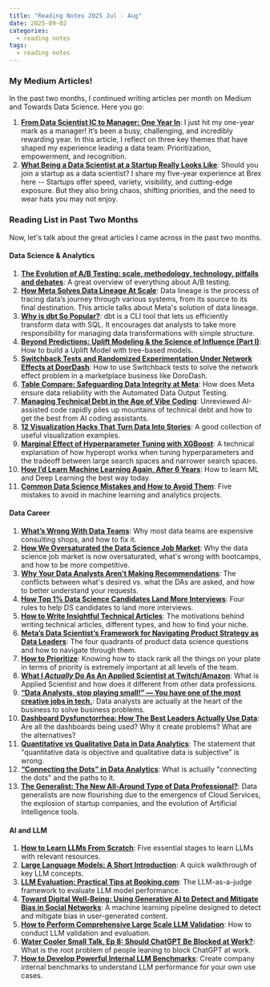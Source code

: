 ```yaml
---
title: "Reading Notes 2025 Jul - Aug"
date: 2025-09-02
categories:
  - reading notes
tags:
  - reading notes
---
```


### My Medium Articles!  

In the past two months, I continued writing articles per month on Medium and Towards Data Science. Here you go:    
1. [**From Data Scientist IC to Manager: One Year In**](https://towardsdatascience.com/from-data-scientist-ic-to-manager-one-year-in/): I just hit my one-year mark as a manager! It’s been a busy, challenging, and incredibly rewarding year. In this article, I reflect on three key themes that have shaped my experience leading a data team: Prioritization, empowerment, and recognition.  
2. [**What Being a Data Scientist at a Startup Really Looks Like**](https://towardsdatascience.com/what-being-a-data-scientist-at-a-startup-really-looks-like/): Should you join a startup as a data scientist? I share my five-year experience at Brex here -- Startups offer speed, variety, visibility, and cutting-edge exposure. But they also bring chaos, shifting priorities, and the need to wear hats you may not enjoy.  

### Reading List in Past Two Months  

Now, let's talk about the great articles I came across in the past two months.  

#### Data Science & Analytics
1. [**The Evolution of A/B Testing: scale, methodology, technology, pitfalls and debates**](https://medium.com/@yueyuezhu/the-evolution-of-a-b-testing-in-modern-tech-companies-1b49d14c920a): A great overview of everything about A/B testing.  
2. [**How Meta Solves Data Lineage At Scale**](https://medium.com/data-engineer-things/how-meta-solves-data-lineage-at-scale-690874d8d7ba): Data lineage is the process of tracing data’s journey through various systems, from its source to its final destination. This article talks about Meta's solution of data lineage.  
3. [**Why is dbt So Popular?**](https://medium.com/data-engineer-things/why-is-dbt-so-popular-e2897729acb4): dbt is a CLI tool that lets us efficiently transform data with SQL. It encourages dat analysts to take more responsibility for managing data transformations with simple structure.  
4. [**Beyond Predictions: Uplift Modeling & the Science of Influence (Part I)**](https://medium.com/data-science/beyond-predictions-uplift-modeling-the-science-of-influence-part-i-cb28c47d1b04): How to build a Uplift Model with tree-based models.  
5. [**Switchback Tests and Randomized Experimentation Under Network Effects at DoorDash**](https://careersatdoordash.com/blog/switchback-tests-and-randomized-experimentation-under-network-effects-at-doordash/): How to use Switchback tests to solve the network effect problem in a marketplace business like DoroDash.  
6. [**Table Compare: Safeguarding Data Integrity at Meta**](https://medium.com/@AnalyticsAtMeta/table-compare-safeguarding-data-integrity-at-meta-bb77e5363dd4): How does Meta ensure data reliability with the Automated Data Output Testing.  
7. [**Managing Technical Debt in the Age of Vibe Coding**](https://huonglanchu.medium.com/managing-technical-debt-in-the-age-of-vibe-coding-1ceafd97b0a2): Unreviewed AI-assisted code rapidly piles up mountains of technical debt and how to get the best from AI coding assistants.  
8. [**12 Visualization Hacks That Turn Data Into Stories**](https://medium.com/data-science-collective/12-visualization-hacks-that-turn-data-into-stories-eaf93e467751): A good collection of useful visualization examples.  
9. [**Marginal Effect of Hyperparameter Tuning with XGBoost**](https://towardsdatascience.com/marginal-effect-of-hyperparameter-tuning-with-xgboost/): A technical explanation of how hyperopt works when tuning hyperparameters and the tradeoff between large search spaces and narrower search spaces.  
10. [**How I’d Learn Machine Learning Again, After 6 Years**](https://towardsdatascience.com/how-id-learn-machine-learning-again-after-6-years-16847fb2b72c/): How to learn ML and Deep Learning the best way today.  
11. [**Common Data Science Mistakes and How to Avoid Them**](https://levelup.gitconnected.com/common-data-science-mistakes-and-how-to-avoid-them-0fd0603a7528): Five mistakes to avoid in machine learning and analytics projects.  


#### Data Career  
1. [**What’s Wrong With Data Teams**](https://svenbalnojan.medium.com/whats-wrong-with-data-teams-d67c808ea020): Why most data teams are expensive consulting shops, and how to fix it.  
2. [**How We Oversaturated the Data Science Job Market**](https://nathanrosidi.medium.com/how-we-oversaturated-the-data-science-job-market-52dc88ffe50c): Why the data science job market is now oversaturated, what's wrong with bootcamps, and how to be more competitive.  
3. [**Why Your Data Analysts Aren’t Making Recommendations**](https://medium.com/@analyticsmentor/data-analysts-arent-being-proactive-or-making-recommendations-here-s-why-da2b60f2495c): The conflicts between what's desired vs. what the DAs are asked, and how to better understand your requests.  
4. [**How Top 1% Data Science Candidates Land More Interviews**](https://medium.com/data-science-collective/how-top-1-data-science-candidates-land-more-interviews-940c1531afef): Four rules to help DS candidates to land more interviews.  
5. [**How to Write Insightful Technical Articles**](https://towardsdatascience.com/how-to-write-insightful-technical-articles/): The motivations behind writing technical articles, different types, and how to find your niche.  
6. [**Meta’s Data Scientist’s Framework for Navigating Product Strategy as Data Leaders**](https://medium.com/@AnalyticsAtMeta/data-scientists-framework-for-navigating-product-strategy-as-data-leaders-2eb62b20f505): The four quadrants of product data science questions and how to navigate through them.  
7. [**How to Prioritize**](https://medium.com/@tessaxie/how-to-prioritize-09fadefb8dcc): Knowing how to stack rank all the things on your plate in terms of priority is extremely important at all levels of the team.  
8. [**What I *Actually* Do As An Applied Scientist at Twitch/Amazon**](https://medium.com/data-science-collective/what-i-actually-do-as-an-applied-scientist-at-twitch-amazon-dfce911b998e): What is Applied Scientist and how does it different from other data professions.  
9. [**“Data Analysts, stop playing small!” — You have one of the most creative jobs in tech.**](https://medium.com/data-science-collective/data-analysts-stop-playing-small-you-have-one-of-the-most-creative-jobs-in-tech-106acc55734f): Data analysts are actually at the heart of the business to solve business problems.  
10. [**Dashboard Dysfunctorrhea: How The Best Leaders Actually Use Data**](https://medium.com/dashboards-suck/dashboard-dysfunctorrhea-how-the-best-leaders-actually-use-data-54a48822e2d6): Are all the dashboards being used? Why it create problems? What are the alternatives?  
11. [**Quantitative vs Qualitative Data in Data Analytics**](https://eric-sandosham.medium.com/quantitative-vs-qualitative-data-in-data-analytics-71501420d436): The statement that "quantitative data is objective and qualitative data is subjective" is wrong.  
12. [**“Connecting the Dots” in Data Analytics**](https://eric-sandosham.medium.com/connecting-the-dots-in-data-analytics-8e96cc8bdb3a): What is actually "connecting the dots" and the paths to it.  
13. [**The Generalist: The New All-Around Type of Data Professional?**](https://towardsdatascience.com/the-generalist-the-new-all-around-type-of-data-professional/): Data generalists are now flourishing due to the emergence of Cloud Services, the explosion of startup companies, and the evolution of Artificial Intelligence tools.  
 

#### AI and LLM
1. [**How to Learn LLMs From Scratch**](https://medium.com/data-science-collective/how-to-learn-llms-from-scratch-ccbcc2d591f0): Five essential stages to learn LLMs with relevant resources.  
2. [**Large Language Models: A Short Introduction**](https://medium.com/data-science/large-language-models-a-short-introduction-bb8366118ad0): A quick walkthrough of key LLM concepts.  
3. [**LLM Evaluation: Practical Tips at Booking.com**](https://booking.ai/llm-evaluation-practical-tips-at-booking-com-1b038a0d6662): The LLM-as-a-judge framework to evaluate LLM model performance.  
4. [**Toward Digital Well-Being: Using Generative AI to Detect and Mitigate Bias in Social Networks**](https://towardsdatascience.com/toward-digital-well-being-using-generative-ai-to-detect-and-mitigate-bias-in-social-networks/): A machine learning pipeline designed to detect and mitigate bias in user-generated content.  
5. [**How to Perform Comprehensive Large Scale LLM Validation**](https://towardsdatascience.com/how-to-perform-comprehensive-large-scale-llm-validation/): How to conduct LLM validation and evaluation.  
6. [**Water Cooler Small Talk, Ep 8: Should ChatGPT Be Blocked at Work?**](https://towardsdatascience.com/water-cooler-small-talk-should-chatgpt-be-blocked-at-work/): What is the root problem of people leaning to block ChatGPT at work.  
7. [**How to Develop Powerful Internal LLM Benchmarks**](https://towardsdatascience.com/how-to-develop-powerf-interal-llm-benchmarks/): Create company internal benchmarks to understand LLM performance for your own use cases.  
